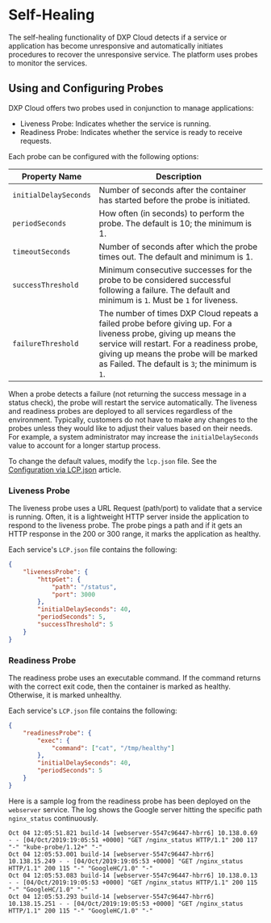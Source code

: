 # Self-Healing

The self-healing functionality of DXP Cloud detects if a service or application has become unresponsive and automatically initiates procedures to recover the unresponsive service. The platform uses probes to monitor the services.

## Using and Configuring Probes

DXP Cloud offers two probes used in conjunction to manage applications:

-   Liveness Probe: Indicates whether the service is running.
-   Readiness Probe: Indicates whether the service is ready to receive requests.

Each probe can be configured with the following options:

| Property Name         | Description                                                                                                                                                                                                                                               |
| --------------------- | --------------------------------------------------------------------------------------------------------------------------------------------------------------------------------------------------------------------------------------------------------- |
| `initialDelaySeconds` | Number of seconds after the container has started before the probe is initiated.                                                                                                                                                                          |
| `periodSeconds`       | How often (in seconds) to perform the probe. The default is 10; the minimum is 1.                                                                                                                                                                         |
| `timeoutSeconds`      | Number of seconds after which the probe times out. The default and minimum is 1.                                                                                                                                                                          |
| `successThreshold`    | Minimum consecutive successes for the probe to be considered successful following a failure. The default and minimum is `1`. Must be `1` for liveness.                                                                                                    |
| `failureThreshold`    | The number of times DXP Cloud repeats a failed probe before giving up. For a liveness probe, giving up means the service will restart. For a readiness probe, giving up means the probe will be marked as Failed. The default is `3`; the minimum is `1`. |

When a probe detects a failure (not returning the success message in a status check), the probe will restart the service automatically. The liveness and readiness probes are deployed to all services regardless of the environment. Typically, customers do not have to make any changes to the probes unless they would like to adjust their values based on their needs. For example, a system administrator may increase the `initialDelaySeconds` value to account for a longer startup process.

To change the default values, modify the `lcp.json` file. See the [Configuration via LCP.json](../reference/configuration-via-lcp-json.md) article.

### Liveness Probe

The liveness probe uses a URL Request (path/port) to validate that a service is running. Often, it is a lightweight HTTP server inside the application to respond to the liveness probe. The probe pings a path and if it gets an HTTP response in the 200 or 300 range, it marks the application as healthy.

Each service's `LCP.json` file contains the following:

```json
{
	"livenessProbe": {
		"httpGet": {
			"path": "/status",
			"port": 3000
		},
		"initialDelaySeconds": 40,
		"periodSeconds": 5,
		"successThreshold": 5
	}
}
```

### Readiness Probe

The readiness probe uses an executable command. If the command returns with the correct exit code, then the container is marked as healthy. Otherwise, it is marked unhealthy.

Each service's `LCP.json` file contains the following:

```json
{
	"readinessProbe": {
		"exec": {
			"command": ["cat", "/tmp/healthy"]
		},
		"initialDelaySeconds": 40,
		"periodSeconds": 5
	}
}
```

Here is a sample log from the readiness probe has been deployed on the `webserver` service. The log shows the Google server hitting the specific path `nginx_status` continuously.

```shell
Oct 04 12:05:51.821 build-14 [webserver-5547c96447-hbrr6] 10.138.0.69 - - [04/Oct/2019:19:05:51 +0000] "GET /nginx_status HTTP/1.1" 200 117 "-" "kube-probe/1.12+" "-"
Oct 04 12:05:53.001 build-14 [webserver-5547c96447-hbrr6] 10.138.15.249 - - [04/Oct/2019:19:05:53 +0000] "GET /nginx_status HTTP/1.1" 200 115 "-" "GoogleHC/1.0" "-"
Oct 04 12:05:53.083 build-14 [webserver-5547c96447-hbrr6] 10.138.0.13 - - [04/Oct/2019:19:05:53 +0000] "GET /nginx_status HTTP/1.1" 200 115 "-" "GoogleHC/1.0" "-"
Oct 04 12:05:53.293 build-14 [webserver-5547c96447-hbrr6] 10.138.15.251 - - [04/Oct/2019:19:05:53 +0000] "GET /nginx_status HTTP/1.1" 200 115 "-" "GoogleHC/1.0" "-"
```
